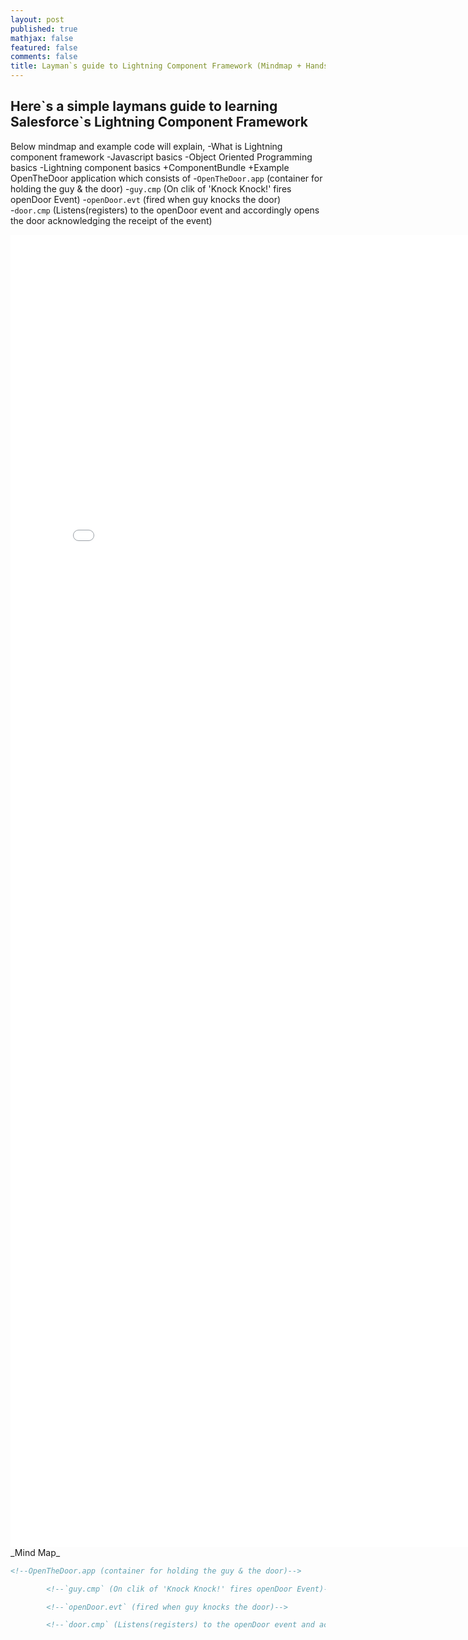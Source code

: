 ```yaml
---
layout: post
published: true
mathjax: false
featured: false
comments: false
title: Layman`s guide to Lightning Component Framework (Mindmap + Handson)
---
```

## Here\`s a simple laymans guide to learning Salesforce\`s Lightning Component Framework

Below mindmap and example code will explain,
-What is Lightning component framework
-Javascript basics
-Object Oriented Programming basics
-Lightning component basics
	+ComponentBundle
    +Example OpenTheDoor application which consists of
    	-`OpenTheDoor.app` (container for holding the guy & the door)
    	-`guy.cmp` (On clik of 'Knock Knock!' fires openDoor Event)
        -`openDoor.evt` (fired when guy knocks the door)        
        -`door.cmp` (Listens(registers) to the openDoor event and accordingly opens the door acknowledging the receipt of the event)
  
  <embed src="{{site.baseurl}}/images/lightningComponentMindMap.pdf" width="800px" height="2100px" />
_Mind Map_

```html
<!--OpenTheDoor.app (container for holding the guy & the door)-->
```
```html
    	<!--`guy.cmp` (On clik of 'Knock Knock!' fires openDoor Event)-->
```
```html
        <!--`openDoor.evt` (fired when guy knocks the door)-->       
```
```html
        <!--`door.cmp` (Listens(registers) to the openDoor event and accordingly opens the door acknowledging-->
```
